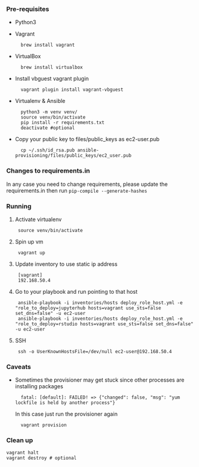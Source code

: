 ### Pre-requisites
* Python3

* Vagrant

        brew install vagrant
 
* VirtualBox

        brew install virtualbox

* Install vbguest vagrant plugin

		vagrant plugin install vagrant-vbguest

* Virtualenv & Ansible

        python3 -m venv venv/
        source venv/bin/activate
        pip install -r requirements.txt
        deactivate #optional
        
* Copy your public key to files/public_keys as ec2-user.pub

        cp ~/.ssh/id_rsa.pub ansible-provisioning/files/public_keys/ec2_user.pub
        
### Changes to requirements.in

In any case you need to change requirements, please update the requirements.in then run `pip-compile --generate-hashes`
### Running

1. Activate virtualenv

        source venv/bin/activate
    
1. Spin up vm

        vagrant up

2. Update inventory to use static ip address 

        [vagrant]
        192.168.50.4
        
3. Go to your playbook and run pointing to that host

        ansible-playbook -i inventories/hosts deploy_role_host.yml -e "role_to_deploy=jupyterhub hosts=vagrant use_sts=false set_dns=false" -u ec2-user
        ansible-playbook -i inventories/hosts deploy_role_host.yml -e "role_to_deploy=rstudio hosts=vagrant use_sts=false set_dns=false" -u ec2-user
        
4. SSH

        ssh -o UserKnownHostsFile=/dev/null ec2-user@192.168.50.4
            
### Caveats

* Sometimes the provisioner may get stuck since other processes are installing packages

        fatal: [default]: FAILED! => {"changed": false, "msg": "yum lockfile is held by another process"}
        
  In this case just run the provisioner again
  
        vagrant provision
        
### Clean up


    vagrant halt
    vagrant destroy # optional

